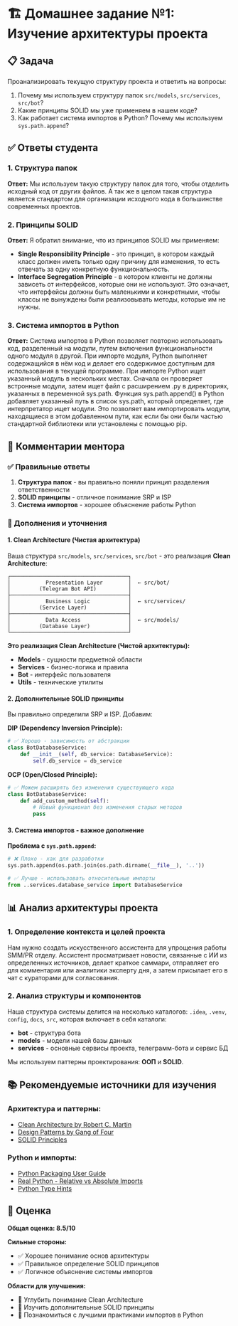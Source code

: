 # 🏗️ Домашнее задание №1: Изучение архитектуры проекта

## 📋 Задача
Проанализировать текущую структуру проекта и ответить на вопросы:
1. Почему мы используем структуру папок `src/models`, `src/services`, `src/bot`?
2. Какие принципы SOLID мы уже применяем в нашем коде?
3. Как работает система импортов в Python? Почему мы используем `sys.path.append`?

## ✅ Ответы студента

### 1. Структура папок
**Ответ:** Мы используем такую структуру папок для того, чтобы отделить исходный код от других файлов. А так же в целом такая структура является стандартом для организации исходного кода в большинстве современных проектов.

### 2. Принципы SOLID
**Ответ:** Я обратил внимание, что из принципов SOLID мы применяем:
- **Single Responsibility Principle** - это принцип, в котором каждый класс должен иметь только одну причину для изменения, то есть отвечать за одну конкретную функциональность.
- **Interface Segregation Principle** - в котором клиенты не должны зависеть от интерфейсов, которые они не используют. Это означает, что интерфейсы должны быть маленькими и конкретными, чтобы классы не вынуждены были реализовывать методы, которые им не нужны.

### 3. Система импортов в Python
**Ответ:** Система импортов в Python позволяет повторно использовать код, разделенный на модули, путем включения функциональности одного модуля в другой. При импорте модуля, Python выполняет содержащийся в нём код и делает его содержимое доступным для использования в текущей программе. При импорте Python ищет указанный модуль в нескольких местах. Сначала он проверяет встронные модули, затем ищет файл с расширением .py в директориях, указанных в переменной sys.path. Функция sys.path.append() в Python добавляет указанный путь в список sys.path, который определяет, где интерпретатор ищет модули. Это позволяет вам импортировать модули, находящиеся в этом добавленном пути, как если бы они были частью стандартной библиотеки или установлены с помощью pip.

## 🔧 Комментарии ментора

### ✅ Правильные ответы
1. **Структура папок** - вы правильно поняли принцип разделения ответственности
2. **SOLID принципы** - отличное понимание SRP и ISP
3. **Система импортов** - хорошее объяснение работы Python

### 🔧 Дополнения и уточнения

#### 1. Clean Architecture (Чистая архитектура)
Ваша структура `src/models`, `src/services`, `src/bot` - это реализация **Clean Architecture**:

```
┌─────────────────────────────────────┐
│           Presentation Layer        │  ← src/bot/
│         (Telegram Bot API)          │
├─────────────────────────────────────┤
│           Business Logic            │  ← src/services/
│         (Service Layer)             │
├─────────────────────────────────────┤
│           Data Access               │  ← src/models/
│         (Database Layer)            │
└─────────────────────────────────────┘
```

**Это реализация Clean Architecture (Чистой архитектуры):**
- **Models** - сущности предметной области
- **Services** - бизнес-логика и правила
- **Bot** - интерфейс пользователя
- **Utils** - технические утилиты

#### 2. Дополнительные SOLID принципы
Вы правильно определили SRP и ISP. Добавим:

**DIP (Dependency Inversion Principle):**
```python
# ✅ Хорошо - зависимость от абстракции
class BotDatabaseService:
    def __init__(self, db_service: DatabaseService):
        self.db_service = db_service
```

**OCP (Open/Closed Principle):**
```python
# ✅ Можем расширять без изменения существующего кода
class BotDatabaseService:
    def add_custom_method(self):
        # Новый функционал без изменения старых методов
        pass
```

#### 3. Система импортов - важное дополнение
**Проблема с `sys.path.append`:**
```python
# ❌ Плохо - хак для разработки
sys.path.append(os.path.join(os.path.dirname(__file__), '..'))

# ✅ Лучше - использовать относительные импорты
from ..services.database_service import DatabaseService
```

## 📊 Анализ архитектуры проекта

### 1. Определение контекста и целей проекта
Нам нужно создать искусственного ассистента для упрощения работы SMM/PR отделу. Ассистент просматривает новости, связанные с ИИ из определенных источников, делает краткое саммари, отправляет его для комментария или аналитики эксперту дня, а затем присылает его в чат с кураторами для согласования.

### 2. Анализ структуры и компонентов
Наша структура системы делится на несколько каталогов: `.idea`, `.venv`, `config`, `docs`, `src`, которая включает в себя каталоги:
- **bot** - структура бота
- **models** - модели нашей базы данных
- **services** - основные сервисы проекта, телеграмм-бота и сервис БД

Мы используем паттерны проектирования: **ООП** и **SOLID**.

## 📚 Рекомендуемые источники для изучения

### Архитектура и паттерны:
- [Clean Architecture by Robert C. Martin](https://blog.cleancoder.com/uncle-bob/2012/08/13/the-clean-architecture.html)
- [Design Patterns by Gang of Four](https://en.wikipedia.org/wiki/Design_Patterns)
- [SOLID Principles](https://en.wikipedia.org/wiki/SOLID)

### Python и импорты:
- [Python Packaging User Guide](https://packaging.python.org/guides/)
- [Real Python - Relative vs Absolute Imports](https://realpython.com/absolute-vs-relative-python-imports/)
- [Python Type Hints](https://docs.python.org/3/library/typing.html)

## 🎯 Оценка
**Общая оценка: 8.5/10**

**Сильные стороны:**
- ✅ Хорошее понимание основ архитектуры
- ✅ Правильное определение SOLID принципов
- ✅ Логичное объяснение системы импортов

**Области для улучшения:**
- 🔧 Углубить понимание Clean Architecture
- 🔧 Изучить дополнительные SOLID принципы
- 🔧 Познакомиться с лучшими практиками импортов в Python
